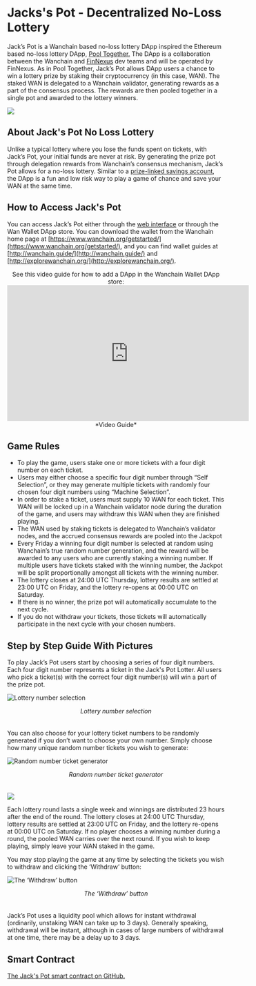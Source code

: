 
# Jacks's Pot - Decentralized No-Loss Lottery

Jack’s Pot is a Wanchain based no-loss lottery DApp inspired the Ethereum based no-loss lottery DApp, [Pool Together.](https://www.pooltogether.com/) The DApp is a collaboration between the Wanchain and [FinNexus](https://finnexus.io/) dev teams and will be operated by FinNexus. As in Pool Together, Jack’s Pot allows DApp users a chance to win a lottery prize by staking their cryptocurrency (in this case, WAN). The staked WAN is delegated to a Wanchain validator, generating rewards as a part of the consensus process. The rewards are then pooled together in a single pot and awarded to the lottery winners.

![](https://cdn-images-1.medium.com/max/5448/1*Kc_PSjwvfZ4Ru6R65eCm0A.png)


## About Jack's Pot No Loss Lottery

Unlike a typical lottery where you lose the funds spent on tickets, with Jack’s Pot, your initial funds are never at risk. By generating the prize pot through delegation rewards from Wanchain’s consensus mechanism, Jack’s Pot allows for a no-loss lottery. Similar to a [prize-linked savings account](https://en.wikipedia.org/wiki/Prize-linked_savings_account), the DApp is a fun and low risk way to play a game of chance and save your WAN at the same time.

## How to Access Jack's Pot

You can access Jack’s Pot either through the [web interface](https://jackspot.finnexus.app/#/) or through the Wan Wallet DApp store. You can download the wallet from the Wanchain home page at [https://www.wanchain.org/getstarted/](https://www.wanchain.org/getstarted/), and you can find wallet guides at [http://wanchain.guide/](http://wanchain.guide/) and [http://explorewanchain.org/](http://explorewanchain.org/).

<center>See this video guide for how to add a DApp in the Wanchain Wallet DApp store:</center>
<center><iframe width="560" height="315" src="https://www.youtube.com/embed/5gm2Yq_2S1k" frameborder="0" allow="accelerometer; autoplay; encrypted-media; gyroscope; picture-in-picture" allowfullscreen></iframe></center><center>*Video Guide*</center>

## Game Rules

* To play the game, users stake one or more tickets with a four digit number on each ticket.
* Users may either choose a specific four digit number through “Self Selection”, or they may generate multiple tickets with randomly four chosen four digit numbers using “Machine Selection”.
* In order to stake a ticket, users must supply 10 WAN for each ticket. This WAN will be locked up in a Wanchain validator node during the duration of the game, and users may withdraw this WAN when they are finished playing.
* The WAN used by staking tickets is delegated to Wanchain’s validator nodes, and the accrued consensus rewards are pooled into the Jackpot
* Every Friday a winning four digit number is selected at random using Wanchain’s true random number generation, and the reward will be awarded to any users who are currently staking a winning number. If multiple users have tickets staked with the winning number, the Jackpot will be split proportionally amongst all tickets with the winning number.
* The lottery closes at 24:00 UTC Thursday, lottery results are settled at 23:00 UTC on Friday, and the lottery re-opens at 00:00 UTC on Saturday.
* If there is no winner, the prize pot will automatically accumulate to the next cycle.
* If you do not withdraw your tickets, those tickets will automatically participate in the next cycle with your chosen numbers.


## Step by Step Guide With Pictures

To play Jack’s Pot users start by choosing a series of four digit numbers. Each four digit number represents a ticket in the Jack's Pot Lotter. All users who pick a ticket(s) with the correct four digit number(s) will win a part of the prize pot.

![Lottery number selection](https://cdn-images-1.medium.com/max/2920/1*msivxENMIWrFK11j9E2PAA.png)<center>*Lottery number selection*</center>
<br><br>
You can also choose for your lottery ticket numbers to be randomly generated if you don’t want to choose your own number. Simply choose how many unique random number tickets you wish to generate:

![Random number ticket generator](https://cdn-images-1.medium.com/max/2780/1*dwLSxnH8FZmwuXzfjkrp5A.png)<center>*Random number ticket generator*</center>
<br><br>
![](https://cdn-images-1.medium.com/max/2000/1*gUyz7BNkN5U9hJlLwwNsyQ.png)

Each lottery round lasts a single week and winnings are distributed 23 hours after the end of the round. The lottery closes at 24:00 UTC Thursday, lottery results are settled at 23:00 UTC on Friday, and the lottery re-opens at 00:00 UTC on Saturday. If no player chooses a winning number during a round, the pooled WAN carries over the next round. If you wish to keep playing, simply leave your WAN staked in the game.

You may stop playing the game at any time by selecting the tickets you wish to withdraw and clicking the ‘Withdraw’ button:

![The ‘Withdraw’ button](https://cdn-images-1.medium.com/max/4360/1*mLQ-w6K38Y2T5-Ojv8wkDg.png)<center>*The ‘Withdraw’ button*</center>
<br><br>
Jack’s Pot uses a liquidity pool which allows for instant withdrawal (ordinarily, unstaking WAN can take up to 3 days). Generally speaking, withdrawal will be instant, although in cases of large numbers of withdrawal at one time, there may be a delay up to 3 days.

## Smart Contract
[The Jack's Pot smart contract on GitHub.](https://github.com/wandevs/jackpot-smart-contracts)